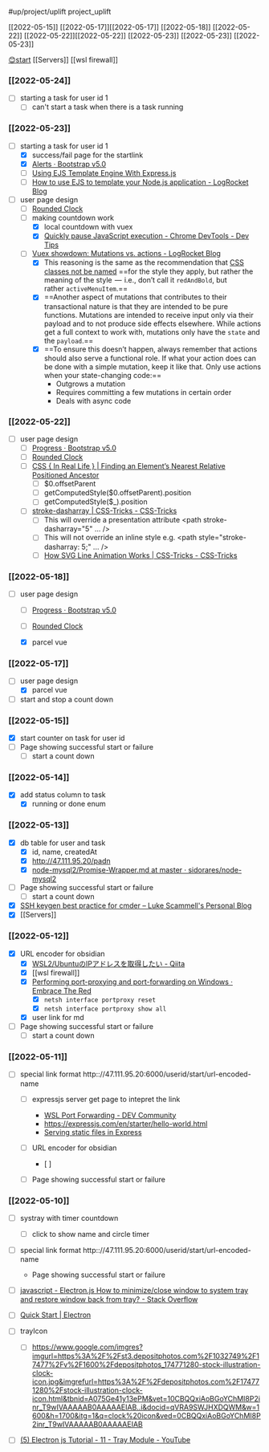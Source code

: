 #up/project/uplift project_uplift

[[2022-05-15]] [[2022-05-17]][[2022-05-17]] [[2022-05-18]]
[[2022-05-22]] [[2022-05-22]][[2022-05-22]] [[2022-05-23]] [[2022-05-23]] [[2022-05-23]]

[😊start](http://localhost:6001/user/1/start/%23up%2Fproject%2Fuplift%20project_uplift%0D%0A)
[[Servers]]
[[wsl firewall]]


### [[2022-05-24]]
- [ ] starting a task for user id 1
	- [ ] can't start a task when there is a task running

### [[2022-05-23]]

- [ ] starting a task for user id 1
	- [x] success/fail page for the startlink
	- [x] [Alerts · Bootstrap v5.0](https://getbootstrap.com/docs/5.0/components/alerts/)
	- [ ] [Using EJS Template Engine With Express.js](https://www.topcoder.com/thrive/articles/using-ejs-template-engine-with-express-js)
	- [ ] [How to use EJS to template your Node.js application - LogRocket Blog](https://blog.logrocket.com/how-to-use-ejs-template-node-js-application/)
	
- [ ] user page design 
	- [ ] [Rounded Clock](file:///D:/Users/Guoping%20Huang/Downloads/rounded-clock-main/index.html)
	- [ ] making countdown work
		- [x] local countdown with vuex
		- [x] [Quickly pause JavaScript execution - Chrome DevTools - Dev Tips](https://umaar.com/dev-tips/178-quick-pause-script-execution/#:~:text=Alternatively%2C%20you%20can%20pause%20on,Windows%3A%20F8%20or%20_Control%20%2B%20%5C_) 
	- [ ] [Vuex showdown: Mutations vs. actions - LogRocket Blog](https://blog.logrocket.com/vuex-showdown-mutations-vs-actions/)
		- [x] This reasoning is the same as the recommendation that [CSS classes not be named](https://blog.logrocket.com/5-things-to-consider-when-creating-your-css-style-guide-7b85fa70039d/) ==for the style they apply, but rather the meaning of the style  —  i.e., don’t call it `redAndBold`, but rather `activeMenuItem`.==
		- [x] ==Another aspect of mutations that contributes to their transactional nature is that they are intended to be pure functions. Mutations are intended to receive input only via their payload and to not produce side effects elsewhere. While actions get a full context to work with, mutations only have the `state` and the `payload`.==
		- [x] ==To ensure this doesn’t happen, always remember that actions should also serve a functional role. If what your action does can be done with a simple mutation, keep it like that. Only use actions when your state-changing code:==
			 -  Outgrows a mutation
			 -  Requires committing a few mutations in certain order
			 -  Deals with async code

### [[2022-05-22]]
- [ ] user page design 
	- [ ] [Progress · Bootstrap v5.0](https://getbootstrap.com/docs/5.0/components/progress/)
	- [ ] [Rounded Clock](file:///D:/Users/Guoping%20Huang/Downloads/rounded-clock-main/index.html)
	- [ ]  [CSS { In Real Life } | Finding an Element’s Nearest Relative Positioned Ancestor](https://css-irl.info/finding-an-elements-nearest-relative-positioned-ancestor/)
		- [ ]  $0.offsetParent
		- [ ]  getComputedStyle($0.offsetParent).position
		- [ ]  getComputedStyle($_).position
	- [ ] [stroke-dasharray | CSS-Tricks - CSS-Tricks](https://css-tricks.com/almanac/properties/s/stroke-dasharray/)
		- [ ] This will override a presentation attribute <path stroke-dasharray="5" ... />
		- [ ] This will not override an inline style e.g. <path style="stroke-dasharray: 5;" ... />
		- [ ] [How SVG Line Animation Works | CSS-Tricks - CSS-Tricks](https://css-tricks.com/svg-line-animation-works/)

### [[2022-05-18]]
- [ ] user page design 
	- [ ] [Progress · Bootstrap v5.0](https://getbootstrap.com/docs/5.0/components/progress/)
	- [ ] [Rounded Clock](file:///D:/Users/Guoping%20Huang/Downloads/rounded-clock-main/index.html)
	- [x] parcel vue


### [[2022-05-17]]
- [ ] user page design 
	- [x] parcel vue
	
- [ ] start and stop a count down
	
### [[2022-05-15]]

 - [x] start counter on task for user id
- [ ] Page showing successful start or failure 
	- [ ] start a count down
	
### [[2022-05-14]]
 - [x] add status column to task
	 - [x] running or done enum

### [[2022-05-13]]
- [x] db table for user and task
	- [x] id, name, createdAt
	- [x] http://47.111.95.20/padn
	- [x] [node-mysql2/Promise-Wrapper.md at master · sidorares/node-mysql2](https://github.com/sidorares/node-mysql2/blob/master/documentation/Promise-Wrapper.md)
- [ ] Page showing successful start or failure 
	- [ ] start a count down
- [x] [SSH keygen best practice for cmder – Luke Scammell's Personal Blog](https://www.scammell.co.uk/2017/09/18/ssh-keygen-best-practice-for-cmder/)
- [x] [[Servers]]

### [[2022-05-12]]
- [x]  URL encoder for obsidian
	- [x]  [WSL2/UbuntuのIPアドレスを取得したい - Qiita](https://qiita.com/neko_the_shadow/items/25b797cb436078b9e832)
	- [x]  [[wsl firewall]]
	- [x]  [Performing port-proxying and port-forwarding on Windows · Embrace The Red](https://embracethered.com/blog/posts/2020/windows-port-forward/)
		- [x]  `netsh interface portproxy reset`
		- [x]  `netsh interface portproxy show all`
	- [x]  user link for md 
- [ ] Page showing successful start or failure 
	- [ ] start a count down

### [[2022-05-11]]

- [ ] special link format http:://47.111.95.20:6000/userid/start/url-encoded-name
	- [ ] expressjs server get page to intepret the link
		-  [WSL Port Forwarding - DEV Community](https://dev.to/vishnumohanrk/wsl-port-forwarding-2e22)
		-  https://expressjs.com/en/starter/hello-world.html
		-  [Serving static files in Express](https://expressjs.com/en/starter/static-files.html)
	- [ ]  URL encoder for obsidian
		- [ ]  
	- [ ] Page showing successful start or failure


### [[2022-05-10]]

- [ ] systray with timer countdown
	- [ ] click to show name and circle timer
- [ ] special link format http:://47.111.95.20:6000/userid/start/url-encoded-name
	- Page showing successful start or failure

- [ ] [javascript - Electron.js How to minimize/close window to system tray and restore window back from tray? - Stack Overflow](https://stackoverflow.com/questions/37828758/electron-js-how-to-minimize-close-window-to-system-tray-and-restore-window-back)

- [ ] [Quick Start | Electron](https://www.electronjs.org/docs/latest/tutorial/quick-start)
- [ ] trayIcon
	- [ ] https://www.google.com/imgres?imgurl=https%3A%2F%2Fst3.depositphotos.com%2F1032749%2F17477%2Fv%2F1600%2Fdepositphotos_174771280-stock-illustration-clock-icon.jpg&imgrefurl=https%3A%2F%2Fdepositphotos.com%2F174771280%2Fstock-illustration-clock-icon.html&tbnid=A075Ge41y13ePM&vet=10CBQQxiAoBGoYChMI8P2inr_T9wIVAAAAAB0AAAAAEIAB..i&docid=qVRA9SWJHXDQWM&w=1600&h=1700&itg=1&q=clock%20icon&ved=0CBQQxiAoBGoYChMI8P2inr_T9wIVAAAAAB0AAAAAEIAB

- [ ] [(5) Electron js Tutorial - 11 - Tray Module - YouTube](https://www.youtube.com/watch?v=6guMb33u7Kg)